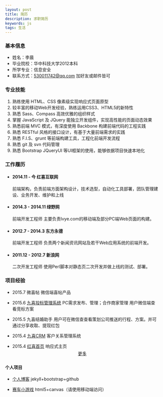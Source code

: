 ```yaml
---
layout: post
title: 简历
description: 求职简历
keywords: js 
tags: 生活
---
```


### 基本信息
* 姓名：李晨
* 毕业院校：华中科技大学2012本科
* 所学专业：信息安全
* 联系方式：530011742@qq.com 加好友或邮件皆可

### 专业技能
1. 熟练使用 HTML、CSS 像素级实现响应式页面原型
3. 较丰富的移动Web开发经验，熟练运用CSS3、HTML5的新特性
2. 熟悉 Sass、Compass 高效优雅的组织样式
2. 掌握 JavaScript 及 JQuery 能独立开发组件，实现高性能的页面动态效果
4. 熟悉前端 MVC 模式，有深度使用 Backbone 构建前端代码的工程实践
3. 熟悉 RESTful 风格的接口设计，有基于大量前端需求的实践
5. 熟悉 F.I.S、grunt 等前端构建工具，工程化前端开发流程
6. 熟悉 git 及 svn 代码管理
7. 熟悉 Bootstrap JQueryUI 等UI框架的使用，能够依据项目快速本地化

### 工作履历

* #### 2014.11 - 今 红喜互联网

	前端架构，负责前端方面架构设计，技术选型，自动化工具部署，团队管理建设、业务开发、维护和上线

* #### 2014.3 - 2014.11 绿野网

	前端开发工程师  主要负责lvye.com的移动端及部分PC端Web页面的构建。

* #### 2012.7 - 2014.3 东方永德

	前端开发工程师  负责两个新闻资讯网站及若干Web应用系统的前端开发。

* #### 2011.12 - 2012.7 新浪网

	二次开发工程师  使用Perl脚本对静态页二次开发并做上线的测试、部署。

### 项目经验

* 2015.7 微喜帖 微信端喜帖产品

* 2015.6 [九喜投标管理系统](http://www.9xi.com/tender) PC需求发布、管理；合作商家管理 用户微信端查看竞标方案

* 2015.5 九喜结婚助手 用户可在微信查查看策划公司推送的行程、方案。并可通过分享收取、提现红包

* 2015.4 [九喜CRM](http://www.9xi.com/bms) 客户关系管理系统

* 2015.4 [红喜首页](http://www.9xi.com) 响应式主页

<div>
	<a class="more" style="display: block;margin-top: -10px;margin-bottom: 25px; text-align: center" href="javascript:;">更多</a>
	<ul class="" style="display: none">
		<li>
			<del><p>(已下线)2014.11 结婚助手 对婚礼日程、心情、图片的管理 移动端+PC端</p></del>
		</li>
		<li>
			<p>2014.8 <a href="http://search.lvye.com/event/search.jhtml">绿野网微信活动</a> 微信端 商品列表与详情订购</p>
		</li>
		<li>
			<p>2014.6 <a href="http://www.lvye.com/lottery" target="_blank">绿野旅行刮刮乐</a> 刮奖专题页面，运用到 canvas ；跨桌面、移动（微信）两端；</p>
		</li>
		<li>
			<p>2014.5 <a href="http://www.lvye.cn">绿野网社区首页</a> Yeoman + Sass</p>
		</li>
		<li>
			<del><p>(已下线)2014.3 <a href="http://www.lvye.com/" target="_blank">绿野旅行</a> 旅游电商类产品，参与了PC端详情页和移动端整站的开发；</p></del>
		</li>
		<li>
			<p>2013 <a href="http://keypark.org/" target="_blank">开园国际</a> 资讯类产品，整站开发</p>
		</li>
		<li>
			<p>2012 <a href="http://artnews.fotosay.com/Orgin/index.shtml" target="_blank">图说天下</a> 资讯类产品，多个频道改版</p>
		</li>
	</ul>
	<script type="text/javascript">
		window.onload = function(){
			$(".more").click(function(){
				$(this).next().toggle("show")
			})
		}
	</script>
</div>

#### 个人项目

* [个人博客](http://lichking1201.github.io) jekyll+bootstrap+github

* [赛车小游戏](http://lichking1201.github.io/demo/race/) html5+canvas（请使用移动端访问）